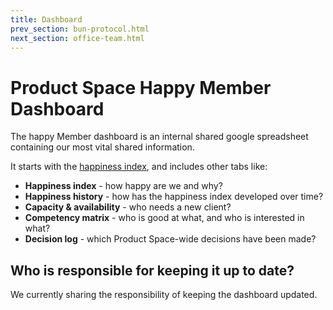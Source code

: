 ```yaml
---
title: Dashboard
prev_section: bun-protocol.html
next_section: office-team.html
---
```


Product Space Happy Member Dashboard
===============

The happy Member dashboard is an internal shared google spreadsheet containing our most vital shared information. 

It starts with the [happiness index](happiness-index.html), and includes other tabs like:

-   **Happiness index** - how happy are we and why?
-   **Happiness history** - how has the happiness index developed over time?
-   **Capacity & availability** - who needs a new client?
-   **Competency matrix** - who is good at what, and who is interested in what?
-   **Decision log** - which Product Space-wide decisions have been made?

Who is responsible for keeping it up to date?
---------------------------------------------

We currently sharing the responsibility of keeping the dashboard updated.
